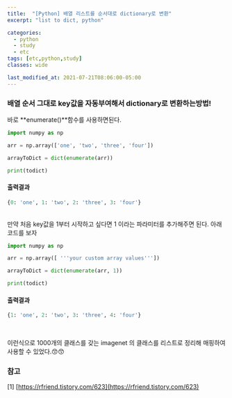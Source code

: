 ```yaml
---
title:  "[Python] 배열 리스트를 순서대로 dictionary로 변환"
excerpt: "list to dict, python"

categories:
  - python
  - study
  - etc
tags: [etc,python,study]
classes: wide

last_modified_at: 2021-07-21T08:06:00-05:00
---
```


### 배열 순서 그대로 key값을 자동부여해서 dictionary로 변환하는방법!

바로 **enumerate()**함수를 사용하면된다.

~~~python
import numpy as np

arr = np.array(['one', 'two', 'three', 'four'])

arrayToDict = dict(enumerate(arr))

print(todict)
~~~


#### 출력결과
~~~python
{0: 'one', 1: 'two', 2: 'three', 3: 'four'}
~~~

<br>
만약 처음 key값을 1부터 시작하고 싶다면 1 이라는 파라미터를 추가해주면 된다. 아래 코드를 보자

~~~python
import numpy as np

arr = np.array([ '''your custom array values'''])

arrayToDict = dict(enumerate(arr, 1))

print(todict)
~~~

#### 출력결과
~~~python
{1: 'one', 2: 'two', 3: 'three', 4: 'four'}
~~~


<br>

이런식으로 1000개의 클래스를 갖는 imagenet 의 클래스를 리스트로 정리해 매핑하여 사용할 수 있었다.😙😙



### 참고
[1] [https://rfriend.tistory.com/623](https://rfriend.tistory.com/623)

